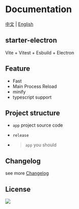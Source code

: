 # Documentation

[中文](./README.md) | [English](./README_en.md)

## starter-electron

Vite + Vitest + Esbuild + Electron

## Feature

- Fast
- Main Process Reload
- minify
- typescript support

## Project structure

- `app` project source code

- `release`

- > `app` you should 

## Changelog

see more [Changelog](./CHANGELOG.md)

## License

<img src="https://img.shields.io/badge/license-MIT-green"></img>
